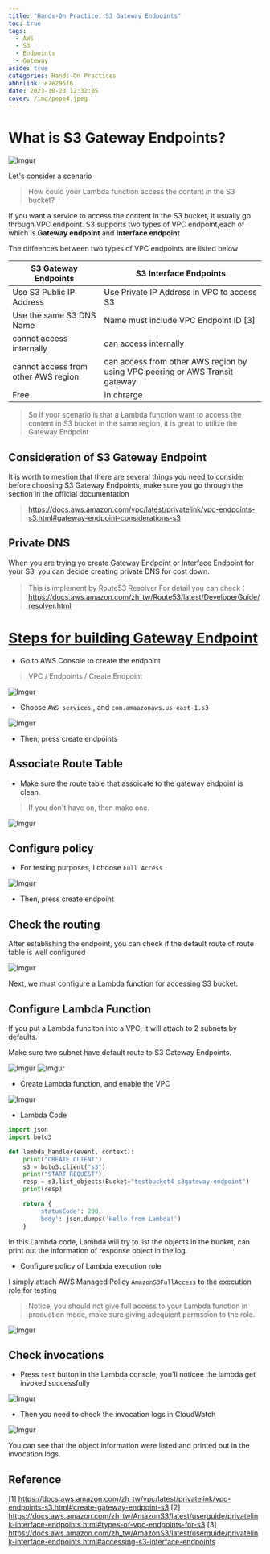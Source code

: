 ```yaml
---
title: "Hands-On Practice: S3 Gateway Endpoints"
toc: true
tags:
  - AWS
  - S3
  - Endpoints
  - Gateway
aside: true
categories: Hands-On Practices
abbrlink: e7e295f6
date: 2023-10-23 12:32:05
cover: /img/pepe4.jpeg
---
```


# What is S3 Gateway Endpoints?

![Imgur](https://i.imgur.com/MUsKNi4.png)


Let's consider a scenario

> How could your Lambda function access the content in the S3 bucket?

If you want a service to access the content in the S3 bucket, it usually go through VPC endpoint. S3 supports two types of VPC endpoint,each of which is **Gateway endpoint** and **Interface endpoint**

<!--如果要通過一個服務來存取 S3 當中的內容，通常是會通過 VPC Endpoint，而在 S3 當中又支援兩種不同的 VPC Endpoint類型，分別是 **Gateway Endpoint** 以及 **Interface Endpoint**-->

The diffeences between two types of VPC endpoints are listed below

| S3 Gateway Endpoints | S3 Interface Endpoints  |
|--|--|
| Use S3 Public IP Address | Use Private IP Address in VPC to access S3 |
|Use the same S3 DNS Name | Name must include VPC Endpoint ID [3]|
|cannot access internally| can access internally|
|cannot access from other AWS region | can access from other AWS region by using VPC peering or AWS Transit gateway|
| Free | In chrarge |

<!-- >> **所以當你的情境是你在同個 Region 底下有個 Lambda 函數想要存取 S3 的內容，那就很適合使用 Gateway Endpoint** -->

> So if your scenario is that a Lambda function want to access the content in S3 bucket in the same region, it is great to utilize the Gateway Endpoint


## Consideration of S3 Gateway Endpoint

It is worth to mestion that there are several things you need to consider before choosing S3 Gateway Endpoints, make sure you go through the section in the official documentation

> https://docs.aws.amazon.com/vpc/latest/privatelink/vpc-endpoints-s3.html#gateway-endpoint-considerations-s3

## Private DNS 

When you are trying yo create Gateway Endpoint or Interface Endpoint for your S3, you can decide creating private DNS for cost down.

> This is implement by Route53 Resolver
> For detail you can check：https://docs.aws.amazon.com/zh_tw/Route53/latest/DeveloperGuide/resolver.html

# [Steps for building Gateway Endpoint](https://docs.aws.amazon.com/zh_tw/vpc/latest/privatelink/vpc-endpoints-s3.html#create-gateway-endpoint-s3)

- Go to AWS Console to create the endpoint

> VPC / Endpoints / Create Endpoint

![Imgur](https://i.imgur.com/asOslk6.png)

- Choose `AWS services` , and `com.amaazonaws.us-east-1.s3`

![Imgur](https://i.imgur.com/ujgXmUq.png)

- Then, press create endpoints

## Associate Route Table

- Make sure the route table that assoicate to the gateway endpoint is clean.
> If you don't have on, then make one.

![Imgur](https://i.imgur.com/cI4mrOt.png)

## Configure policy

- For testing purposes, I choose `Full Access`

![Imgur](https://i.imgur.com/kiQtSej.png)

- Then, press create endpoint

## Check the routing

After establishing the endpoint, you can check if the default route of route table is well configured

![Imgur](https://i.imgur.com/3Ajfl91.png)

Next, we must configure a Lambda function for accessing S3 bucket.

## Configure Lambda Function

If you put a Lambda funciton into a VPC, it will attach to 2 subnets by defaults.

Make sure two subnet have default route to S3 Gateway Endpoints.

![Imgur](https://i.imgur.com/XmbfUKe.png)
![Imgur](https://i.imgur.com/AP6fZGy.png)


- Create Lambda function, and enable the VPC

![Imgur](https://i.imgur.com/eBfWExA.png)

- Lambda Code

```python
import json
import boto3

def lambda_handler(event, context):
    print("CREATE CLIENT")
    s3 = boto3.client("s3")
    print("START REQUEST")
    resp = s3.list_objects(Bucket="testbucket4-s3gateway-endpoint")
    print(resp)

    return {
        'statusCode': 200,
        'body': json.dumps('Hello from Lambda!')
    }
```

In this Lambda code, Lambda will try to list the objects in the bucket, can print out the information of  response object in the log.

- Configure policy of Lambda execution role

I simply attach AWS Managed Policy `AmazonS3FullAccess` to the execution role for testing
> Notice, you should not give full access to your Lambda function in production mode, make sure giving adequient permssion to the role.

![Imgur](https://i.imgur.com/U3mPX0h.png)

## Check invocations

-  Press `test` button in the Lambda console, you'll noticee the lambda get invoked successfully

![Imgur](https://i.imgur.com/WB3iyyD.png)

- Then you need to check the invocation logs in CloudWatch

![Imgur](https://i.imgur.com/j5q8yCp.png)

You can see that the object information were listed and printed out in the invocation logs.


## Reference
[1] https://docs.aws.amazon.com/zh_tw/vpc/latest/privatelink/vpc-endpoints-s3.html#create-gateway-endpoint-s3
[2] https://docs.aws.amazon.com/zh_tw/AmazonS3/latest/userguide/privatelink-interface-endpoints.html#types-of-vpc-endpoints-for-s3
[3] https://docs.aws.amazon.com/zh_tw/AmazonS3/latest/userguide/privatelink-interface-endpoints.html#accessing-s3-interface-endpoints
